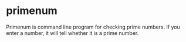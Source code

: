 # primenum

Primenum is command line program for checking prime numbers.
If you enter a number, it will tell whether it is a prime number.
